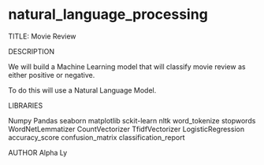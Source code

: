 # natural_language_processing

TITLE: Movie Review

DESCRIPTION

We will build a Machine Learning model that will classify movie review as either positive or negative.

To do this will use a Natural Language Model.

LIBRARIES

Numpy
Pandas
seaborn
matplotlib
sckit-learn
nltk
word_tokenize
stopwords
WordNetLemmatizer
CountVectorizer
TfidfVectorizer
LogisticRegression
accuracy_score
confusion_matrix 
classification_report


AUTHOR Alpha Ly
